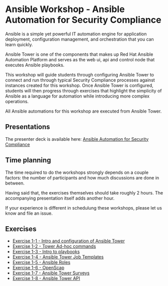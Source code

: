 # Ansible Workshop - Ansible Automation for Security Compliance

Ansible is a simple yet powerful IT automation engine for application deployment, configuration management, and orchestration that you can learn quickly.

Ansible Tower is one of the components that makes up Red Hat Ansible Automation Platform and serves as the web ui, api and control node that executes Ansible playbooks.

This workshop will guide students through configuring Ansible Tower to connect and run through typical Security Compliance processes against instances created for this workshop. Once Ansible Tower is configured, students will then progress through exercises that highlight the simplicity of Ansible as a language for automation while introducing more complex operations. 

All Ansible automations for this workshop are executed from Ansible Tower.

## Presentations

The presenter deck is available here:
[Ansible Automation for Security Compliance](../../decks/ansible_compliance.pdf)

## Time planning

The time required to do the workshops strongly depends on a couple factors: the number of participants and how much discussions are done in between.

Having said that, the exercises themselves should take roughly 2 hours. The accompanying presentation itself adds another hour.

If your experience is different in schedulung these workshops, please let us know and file an issue.

## Exercises

- [Exercise 1-1 - Intro and configuration of Ansible Tower](1-1-tower)
- [Exercise 1-2 - Tower Ad-hoc commands](1-2-adhoc)
- [Exercise 1-3 - Intro to playbooks](1-3-playbook)
- [Exercise 1-4 - Ansible Tower Job Templates](1-4-job-templates)
- [Exercise 1-5 - Ansible Roles](1-5-roles)
- [Exercise 1-6 - OpenScap](1-6-openscap-job-template)
- [Exercise 1-7 - Ansible Tower Surveys](1-7-surveys)
- [Exercise 1-8 - Ansible Tower API](1-8-tower-api)
